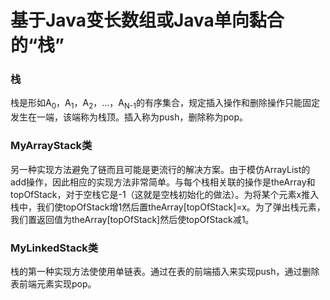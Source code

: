 # 基于Java变长数组或Java单向黏合的“栈”

### 栈

栈是形如A<sub>0</sub>，A<sub>1</sub>，A<sub>2</sub>，…，A<sub>N-1</sub>的有序集合，规定插入操作和删除操作只能固定发生在一端，该端称为栈顶。插入称为push，删除称为pop。

### MyArrayStack类

另一种实现方法避免了链而且可能是更流行的解决方案。由于模仿ArrayList的add操作，因此相应的实现方法非常简单。与每个栈相关联的操作是theArray和topOfStack，对于空栈它是-1（这就是空栈初始化的做法）。为将某个元素x推入栈中，我们使topOfStack增1然后置theArray[topOfStack]=x。为了弹出栈元素，我们置返回值为theArray[topOfStack]然后使topOfStack减1。

### MyLinkedStack类

栈的第一种实现方法使使用单链表。通过在表的前端插入来实现push，通过删除表前端元素实现pop。
